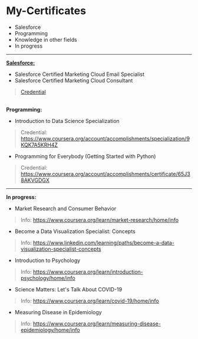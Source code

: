 # My-Certificates
* Salesforce
* Programming
* Knowledge in other fields
* In progress
--------------------------------------
<strong><u>Salesforce:</u></strong>
* Salesforce Certified Marketing Cloud Email Specialist<br>
* Salesforce Certified Marketing Cloud Consultant<br>
 >  <a href="https://trailhead.salesforce.com/credentials/certification-detail-print?searchString=Qm3TUlnS92ADjv9/3sHgcQPT8tjnKcYGk1mueNF3yy1jrUeFxmAy1+Tth7fhnmbi"> Credential </a>

<br><b>Programming:</b>
* Introduction to Data Science Specialization <br>
 > Credential: https://www.coursera.org/account/accomplishments/specialization/9KQK7A5KRH4Z
* Programming for Everybody (Getting Started with Python) <br>
 > Credential: https://www.coursera.org/account/accomplishments/certificate/65J38AKVGDGX
--------------------------------------
<b>In progress:</b>
* Market Research and Consumer Behavior
> Info: https://www.coursera.org/learn/market-research/home/info <br>
* Become a Data Visualization Specialist: Concepts
> Info: https://www.linkedin.com/learning/paths/become-a-data-visualization-specialist-concepts
* Introduction to Psychology
> Info: https://www.coursera.org/learn/introduction-psychology/home/info <br>
* Science Matters: Let's Talk About COVID-19
> Info: https://www.coursera.org/learn/covid-19/home/info <br>
* Measuring Disease in Epidemiology
> Info: https://www.coursera.org/learn/measuring-disease-epidemiology/home/info <br>
